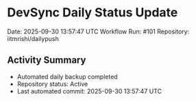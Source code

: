 # DevSync Daily Status Update
Date: 2025-09-30 13:57:47 UTC
Workflow Run: #101
Repository: iitmrishi/dailypush

## Activity Summary
- Automated daily backup completed
- Repository status: Active
- Last automated commit: 2025-09-30 13:57:47 UTC
